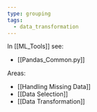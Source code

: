 ```yaml
---
type: grouping
tags:
  - data_transformation
---
```

In [[ML_Tools]] see:
- [[Pandas_Common.py]]

Areas:
- [[Handling Missing Data]] 
- [[Data Selection]]
- [[Data Transformation]]






